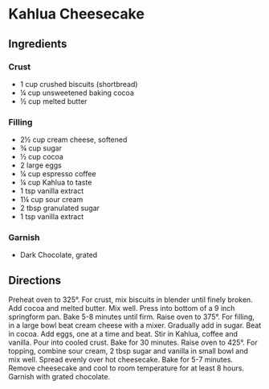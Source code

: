 # Kahlua Cheesecake

## Ingredients

### Crust

- 1 cup crushed biscuits (shortbread)
- ¼ cup unsweetened baking cocoa
- ½ cup melted butter

### Filling

- 2½ cup cream cheese, softened
- ¾ cup sugar
- ½ cup cocoa
- 2 large eggs
- ¼ cup espresso coffee
- ¼ cup Kahlua to taste
- 1 tsp vanilla extract
- 1¼ cup sour cream
- 2 tbsp granulated sugar
- 1 tsp vanilla extract

### Garnish

- Dark Chocolate, grated

## Directions

Preheat oven to 325°. For crust, mix biscuits in blender until finely broken.
Add cocoa and melted butter. Mix well. Press into bottom of a 9 inch
springform pan. Bake 5-8 minutes until firm. Raise oven to 375°. For filling,
in a large bowl beat cream cheese with a mixer. Gradually add in sugar. Beat
in cocoa. Add eggs, one at a time and beat. Stir in Kahlua, coffee and
vanilla. Pour into cooled crust. Bake for 30 minutes. Raise oven to 425°. For
topping, combine sour cream, 2 tbsp sugar and vanilla in small bowl and mix
well. Spread evenly over hot cheesecake. Bake for 5-7 minutes. Remove
cheesecake and cool to room temperature for at least 8 hours. Garnish with
grated chocolate.
